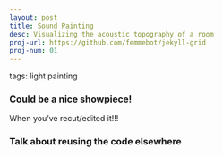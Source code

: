 ```yaml
---
layout: post
title: Sound Painting
desc: Visualizing the acoustic topography of a room
proj-url: https://github.com/femmebot/jekyll-grid
proj-num: 01
---
```


tags: light painting

### Could be a nice showpiece!

When you’ve recut/edited it!!!

### Talk about reusing the code elsewhere